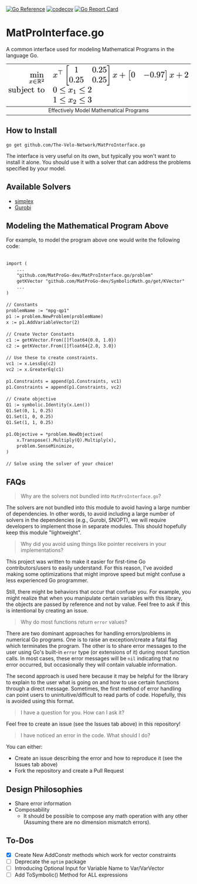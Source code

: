 [![Go Reference](https://pkg.go.dev/badge/github.com/MatProGo-dev/MatProInterface.go.svg)](https://pkg.go.dev/github.com/MatProGo-dev/MatProInterface.go)
[![codecov](https://codecov.io/gh/MatProGo-dev/MatProInterface.go/branch/main/graph/badge.svg?token=RCIN5S1AK7)](https://codecov.io/gh/MatProGo-dev/MatProInterface.go)
[![Go Report Card](https://goreportcard.com/badge/github.com/MatProGo-dev/MatProInterface.go)](https://goreportcard.com/report/github.com/MatProGo-dev/MatProInterface.go)

# MatProInterface.go
A common interface used for modeling Mathematical Programs in the language Go.

| ![](images/scalar-range-optimization1.png) |
|:------------------------------------------:|
|  Effectively Model Mathematical Programs   |

## How to Install

```
go get github.com/The-Velo-Network/MatProInterface.go
```

The interface is very useful on its own, but typically you won't want to install it alone.
You should use it with a solver that can address the problems specified
by your model.

## Available Solvers

- [simplex](https://github.com/MatProGo-dev/simplex)
- [Gurobi](https://github.com/MatProGo-dev/Gurobi.go)

## Modeling the Mathematical Program Above
For example, to model the program above one would write the following code:
```

import (
	...
    "github.com/MatProGo-dev/MatProInterface.go/problem"
	getKVector "github.com/MatProGo-dev/SymbolicMath.go/get/KVector"
    ...
)

// Constants
problemName := "mpg-qp1"
p1 := problem.NewProblem(problemName)
x := p1.AddVariableVector(2)

// Create Vector Constants
c1 := getKVector.From([]float64{0.0, 1.0})
c2 := getKVector.From([]float64{2.0, 3.0})

// Use these to create constraints.
vc1 := x.LessEq(c2)
vc2 := x.GreaterEq(c1)

p1.Constraints = append(p1.Constraints, vc1)
p1.Constraints = append(p1.Constraints, vc2)

// Create objective
Q1 := symbolic.Identity(x.Len())
Q1.Set(0, 1, 0.25)
Q1.Set(1, 0, 0.25)
Q1.Set(1, 1, 0.25)

p1.Objective = *problem.NewObjective(
    x.Transpose().Multiply(Q).Multiply(x),
    problem.SenseMinimize,
)

// Solve using the solver of your choice!
```

## FAQs

> Why are the solvers not bundled into `MatProInterface.go`?

The solvers are not bundled into this module to avoid having a large number of dependencies. In other words, to avoid including a large number of solvers in the dependencies (e.g., Gurobi, SNOPT), we will require developers to implement those in separate modules. This should hopefully keep this module "lightweight".

> Why did you avoid using things like pointer receivers in your implementations?

This project was written to make it easier for first-time Go contributors/users
to easily understand. For this reason, I've avoided making some optimizations
that might improve speed but might confuse a less experienced Go programmer.

Still, there might be behaviors that occur that confuse you.
For example, you might realize that when
you manipulate certain variables with this library, the
objects are passed by reference and not by value. Feel free to
ask if this is intentional by creating an issue.

> Why do most functions return `error` values?

There are two dominant approaches for handling errors/problems
in numerical Go programs. One is to raise an exception/create a fatal flag which terminates the program.
The other is to share error messages to the user using Go's built-in `error` type (or extensions of it) during
most function calls. In most cases, these error messages will be `nil` indicating
that no error occurred, but occasionally they will contain valuable information.

The second approach is used here because it may be helpful for the library to explain to the user what is going on
and how to use certain functions through a direct message. 
Sometimes, the first method of error handling can point users to unintuitive/difficult to read parts of
code. Hopefully, this is avoided using this format.

> I have a question for you. How can I ask it?

Feel free to create an issue (see the Issues tab above) in this repository! 

> I have noticed an error in the code. What should I do?

You can either:
- Create an issue describing the error and how to reproduce it (see the Issues tab above)
- Fork the repository and create a Pull Request

## Design Philosophies

* Share error information
* Composability
  * It should be possible to compose any math operation with any other (Assuming there are no dimension mismatch errors).

## To-Dos

* [X] Create New AddConstr methods which work for vector constraints
* [ ] Deprecate the `optim` package
* [ ] Introducing Optional Input for Variable Name to Var/VarVector
* [ ] Add ToSymbolic() Method for ALL expressions